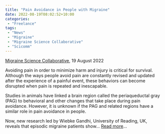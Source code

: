 ```yaml
---
title: "Pain Avoidance in People with Migraine"
date: 2022-08-19T08:02:52+10:00
categories:
 - "Freelance"
tags:
 - "News"
 - "Migraine"
 - "Migraine Science Collaborative" 
 - "Scicomm"
---
```


<!--more-->

[Migraine Science Collaborative](https://www.migrainecollaborative.org/home), 19 August 2022

Avoiding pain in order to minimize harm and injury is critical for survival. Although the ways people avoid pain are constantly revised and updated after the experience of a painful event, these behaviors can become disrupted when pain is repeated and inescapable.

Studies in animals have linked a brain region called the periaqueductal gray (PAG) to behavioral and other changes that take place during pain avoidance. However, it is unknown if the PAG and related regions have a similar role in pain avoidance in people.

Now, new research led by Wiebke Gandhi, University of Reading, UK, reveals that episodic migraine patients show... [Read more](https://migrainecollaborative.org/pain-avoidance-in-people-with-migraine)...